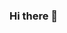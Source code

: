 ### Hi there 👋

<!--
**OrcasKing/OrcasKing** is a ✨ _special_ ✨ repository because its `README.md` (this file) appears on your GitHub profile.

Here are some ideas to get you started:

- 🔭 I’m currently working on my skills to be a better programmer.
- 🌱 I’m currently learning Java, Python and SQL at the University of Technologies in Vienna.
- 👯 I’m looking to collaborate in anything, I'm keen to learn and to find more XP.
- 🤔 I’m looking for help with my learning, and I hope I can help to for somebody.
- 💬 Ask me about what I did for 10 long years and why I choosed this career path.
- ⚡ Fun fact: that I love all the fun facts, thats why all of my friends are hating them, they here a lot from me
